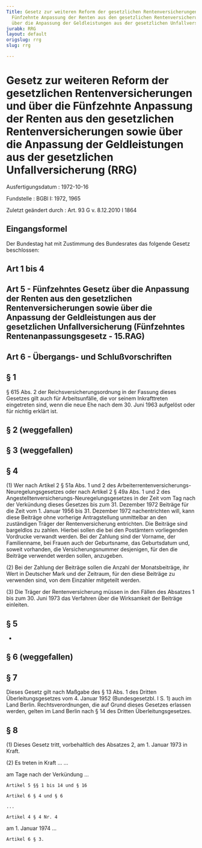 ```yaml
---
Title: Gesetz zur weiteren Reform der gesetzlichen Rentenversicherungen und über die
  Fünfzehnte Anpassung der Renten aus den gesetzlichen Rentenversicherungen sowie
  über die Anpassung der Geldleistungen aus der gesetzlichen Unfallversicherung
jurabk: RRG
layout: default
origslug: rrg
slug: rrg

---
```


# Gesetz zur weiteren Reform der gesetzlichen Rentenversicherungen und über die Fünfzehnte Anpassung der Renten aus den gesetzlichen Rentenversicherungen sowie über die Anpassung der Geldleistungen aus der gesetzlichen Unfallversicherung (RRG)

Ausfertigungsdatum
:   1972-10-16

Fundstelle
:   BGBl I: 1972, 1965

Zuletzt geändert durch
:   Art. 93 G v. 8.12.2010 I 1864


## Eingangsformel

Der Bundestag hat mit Zustimmung des Bundesrates das folgende Gesetz beschlossen:


## Art 1 bis 4



## Art 5 - Fünfzehntes Gesetz über die Anpassung der Renten aus den gesetzlichen Rentenversicherungen sowie über die Anpassung der Geldleistungen aus der gesetzlichen Unfallversicherung (Fünfzehntes Rentenanpassungsgesetz - 15.RAG)



## Art 6 - Übergangs- und Schlußvorschriften



## § 1

§ 615 Abs. 2 der Reichsversicherungsordnung in der Fassung dieses Gesetzes gilt auch für Arbeitsunfälle, die vor seinem Inkrafttreten eingetreten sind, wenn die neue Ehe nach dem 30. Juni 1963 aufgelöst oder für nichtig erklärt ist.


## § 2 (weggefallen)


## § 3 (weggefallen)


## § 4

(1) Wer nach Artikel 2 § 51a Abs. 1 und 2 des Arbeiterrentenversicherungs-Neuregelungsgesetzes oder nach Artikel 2 § 49a Abs. 1 und 2 des Angestelltenversicherungs-Neuregelungsgesetzes in der Zeit vom Tag nach der Verkündung dieses Gesetzes bis zum 31. Dezember 1972 Beiträge für die Zeit vom 1. Januar 1956 bis 31. Dezember 1972 nachentrichten will, kann diese Beiträge ohne vorherige Antragstellung unmittelbar an den zuständigen Träger der Rentenversicherung entrichten. Die Beiträge sind bargeldlos zu zahlen. Hierbei sollen die bei den Postämtern vorliegenden Vordrucke verwandt werden. Bei der Zahlung sind der Vorname, der Familienname, bei Frauen auch der Geburtsname, das Geburtsdatum und, soweit vorhanden, die Versicherungsnummer desjenigen, für den die Beiträge verwendet werden sollen, anzugeben.

(2) Bei der Zahlung der Beiträge sollen die Anzahl der Monatsbeiträge, ihr Wert in Deutscher Mark und der Zeitraum, für den diese Beiträge zu verwenden sind, von dem Einzahler mitgeteilt werden.

(3) Die Träger der Rentenversicherung müssen in den Fällen des Absatzes 1 bis zum 30. Juni 1973 das Verfahren über die Wirksamkeit der Beiträge einleiten.


## § 5

-


## § 6 (weggefallen)


## § 7

Dieses Gesetz gilt nach Maßgabe des § 13 Abs. 1 des Dritten Überleitungsgesetzes vom 4. Januar 1952 (Bundesgesetzbl. I S. 1) auch im Land Berlin. Rechtsverordnungen, die auf Grund dieses Gesetzes erlassen werden, gelten im Land Berlin nach § 14 des Dritten Überleitungsgesetzes.


## § 8

(1) Dieses Gesetz tritt, vorbehaltlich des Absatzes 2, am 1. Januar 1973 in Kraft.

(2) Es treten in Kraft
...
...

am Tage nach der Verkündung ...

    Artikel 5 §§ 1 bis 14 und § 16

    Artikel 6 § 4 und § 6

    ...

    Artikel 4 § 4 Nr. 4


am 1. Januar 1974 ...

    Artikel 6 § 3.




